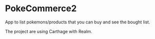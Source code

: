 # PokeCommerce2
App to list pokemons/products that you can buy and see the bought list.

The project are using Carthage with Realm.
